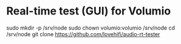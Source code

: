 # Real-time test (GUI) for Volumio

sudo mkdir -p /srv/node
sudo chown volumio:volumio /srv/node
cd /srv/node
git clone https://github.com/lovehifi/audio-rt-tester
